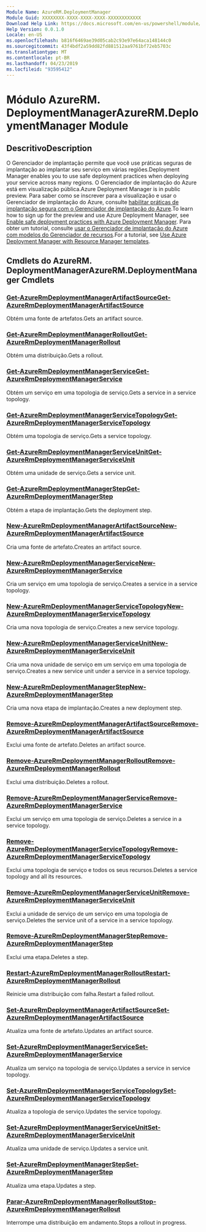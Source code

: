 ```yaml
---
Module Name: AzureRM.DeploymentManager
Module Guid: XXXXXXXX-XXXX-XXXX-XXXX-XXXXXXXXXXXX
Download Help Link: https://docs.microsoft.com/en-us/powershell/module/azurerm.deploymentmanager
Help Version: 0.0.1.0
Locale: en-US
ms.openlocfilehash: b816f6469ae39d05cab2c93e97e64aca148144c0
ms.sourcegitcommit: 43f4bdf2a59dd82fd881512aa9761bf72eb5703c
ms.translationtype: MT
ms.contentlocale: pt-BR
ms.lasthandoff: 04/23/2019
ms.locfileid: "93595412"
---
```

# <span data-ttu-id="88f7c-101">Módulo AzureRM. DeploymentManager</span><span class="sxs-lookup"><span data-stu-id="88f7c-101">AzureRM.DeploymentManager Module</span></span>
## <span data-ttu-id="88f7c-102">Descritivo</span><span class="sxs-lookup"><span data-stu-id="88f7c-102">Description</span></span>
<span data-ttu-id="88f7c-103">O Gerenciador de implantação permite que você use práticas seguras de implantação ao implantar seu serviço em várias regiões.</span><span class="sxs-lookup"><span data-stu-id="88f7c-103">Deployment Manager enables you to use safe deployment practices when deploying your service across many regions.</span></span> <span data-ttu-id="88f7c-104">O Gerenciador de implantação do Azure está em visualização pública.</span><span class="sxs-lookup"><span data-stu-id="88f7c-104">Azure Deployment Manager is in public preview.</span></span> <span data-ttu-id="88f7c-105">Para saber como se inscrever para a visualização e usar o Gerenciador de implantação do Azure, consulte [habilitar práticas de implantação segura com o Gerenciador de implantação do Azure](https://docs.microsoft.com/en-us/azure/azure-resource-manager/deployment-manager-overview).</span><span class="sxs-lookup"><span data-stu-id="88f7c-105">To learn how to sign up for the preview and use Azure Deployment Manager, see [Enable safe deployment practices with Azure Deployment Manager](https://docs.microsoft.com/en-us/azure/azure-resource-manager/deployment-manager-overview).</span></span> <span data-ttu-id="88f7c-106">Para obter um tutorial, consulte [usar o Gerenciador de implantação do Azure com modelos do Gerenciador de recursos](https://docs.microsoft.com/en-us/azure/azure-resource-manager/deployment-manager-tutorial>).</span><span class="sxs-lookup"><span data-stu-id="88f7c-106">For a tutorial, see [Use Azure Deployment Manager with Resource Manager templates](https://docs.microsoft.com/en-us/azure/azure-resource-manager/deployment-manager-tutorial>).</span></span> 

## <span data-ttu-id="88f7c-107">Cmdlets do AzureRM. DeploymentManager</span><span class="sxs-lookup"><span data-stu-id="88f7c-107">AzureRM.DeploymentManager Cmdlets</span></span>
### [<span data-ttu-id="88f7c-108">Get-AzureRmDeploymentManagerArtifactSource</span><span class="sxs-lookup"><span data-stu-id="88f7c-108">Get-AzureRmDeploymentManagerArtifactSource</span></span>](Get-AzureRmDeploymentManagerArtifactSource.md)
<span data-ttu-id="88f7c-109">Obtém uma fonte de artefatos.</span><span class="sxs-lookup"><span data-stu-id="88f7c-109">Gets an artifact source.</span></span>

### [<span data-ttu-id="88f7c-110">Get-AzureRmDeploymentManagerRollout</span><span class="sxs-lookup"><span data-stu-id="88f7c-110">Get-AzureRmDeploymentManagerRollout</span></span>](Get-AzureRmDeploymentManagerRollout.md)
<span data-ttu-id="88f7c-111">Obtém uma distribuição.</span><span class="sxs-lookup"><span data-stu-id="88f7c-111">Gets a rollout.</span></span>

### [<span data-ttu-id="88f7c-112">Get-AzureRmDeploymentManagerService</span><span class="sxs-lookup"><span data-stu-id="88f7c-112">Get-AzureRmDeploymentManagerService</span></span>](Get-AzureRmDeploymentManagerService.md)
<span data-ttu-id="88f7c-113">Obtém um serviço em uma topologia de serviço.</span><span class="sxs-lookup"><span data-stu-id="88f7c-113">Gets a service in a service topology.</span></span>

### [<span data-ttu-id="88f7c-114">Get-AzureRmDeploymentManagerServiceTopology</span><span class="sxs-lookup"><span data-stu-id="88f7c-114">Get-AzureRmDeploymentManagerServiceTopology</span></span>](Get-AzureRmDeploymentManagerServiceTopology.md)
<span data-ttu-id="88f7c-115">Obtém uma topologia de serviço.</span><span class="sxs-lookup"><span data-stu-id="88f7c-115">Gets a service topology.</span></span>

### [<span data-ttu-id="88f7c-116">Get-AzureRmDeploymentManagerServiceUnit</span><span class="sxs-lookup"><span data-stu-id="88f7c-116">Get-AzureRmDeploymentManagerServiceUnit</span></span>](Get-AzureRmDeploymentManagerServiceUnit.md)
<span data-ttu-id="88f7c-117">Obtém uma unidade de serviço.</span><span class="sxs-lookup"><span data-stu-id="88f7c-117">Gets a service unit.</span></span>

### [<span data-ttu-id="88f7c-118">Get-AzureRmDeploymentManagerStep</span><span class="sxs-lookup"><span data-stu-id="88f7c-118">Get-AzureRmDeploymentManagerStep</span></span>](Get-AzureRmDeploymentManagerStep.md)
<span data-ttu-id="88f7c-119">Obtém a etapa de implantação.</span><span class="sxs-lookup"><span data-stu-id="88f7c-119">Gets the deployment step.</span></span>

### [<span data-ttu-id="88f7c-120">New-AzureRmDeploymentManagerArtifactSource</span><span class="sxs-lookup"><span data-stu-id="88f7c-120">New-AzureRmDeploymentManagerArtifactSource</span></span>](New-AzureRmDeploymentManagerArtifactSource.md)
<span data-ttu-id="88f7c-121">Cria uma fonte de artefato.</span><span class="sxs-lookup"><span data-stu-id="88f7c-121">Creates an artifact source.</span></span>

### [<span data-ttu-id="88f7c-122">New-AzureRmDeploymentManagerService</span><span class="sxs-lookup"><span data-stu-id="88f7c-122">New-AzureRmDeploymentManagerService</span></span>](New-AzureRmDeploymentManagerService.md)
<span data-ttu-id="88f7c-123">Cria um serviço em uma topologia de serviço.</span><span class="sxs-lookup"><span data-stu-id="88f7c-123">Creates a service in a service topology.</span></span>

### [<span data-ttu-id="88f7c-124">New-AzureRmDeploymentManagerServiceTopology</span><span class="sxs-lookup"><span data-stu-id="88f7c-124">New-AzureRmDeploymentManagerServiceTopology</span></span>](New-AzureRmDeploymentManagerServiceTopology.md)
<span data-ttu-id="88f7c-125">Cria uma nova topologia de serviço.</span><span class="sxs-lookup"><span data-stu-id="88f7c-125">Creates a new service topology.</span></span>

### [<span data-ttu-id="88f7c-126">New-AzureRmDeploymentManagerServiceUnit</span><span class="sxs-lookup"><span data-stu-id="88f7c-126">New-AzureRmDeploymentManagerServiceUnit</span></span>](New-AzureRmDeploymentManagerServiceUnit.md)
<span data-ttu-id="88f7c-127">Cria uma nova unidade de serviço em um serviço em uma topologia de serviço.</span><span class="sxs-lookup"><span data-stu-id="88f7c-127">Creates a new service unit under a service in a service topology.</span></span>

### [<span data-ttu-id="88f7c-128">New-AzureRmDeploymentManagerStep</span><span class="sxs-lookup"><span data-stu-id="88f7c-128">New-AzureRmDeploymentManagerStep</span></span>](New-AzureRmDeploymentManagerStep.md)
<span data-ttu-id="88f7c-129">Cria uma nova etapa de implantação.</span><span class="sxs-lookup"><span data-stu-id="88f7c-129">Creates a new deployment step.</span></span>

### [<span data-ttu-id="88f7c-130">Remove-AzureRmDeploymentManagerArtifactSource</span><span class="sxs-lookup"><span data-stu-id="88f7c-130">Remove-AzureRmDeploymentManagerArtifactSource</span></span>](Remove-AzureRmDeploymentManagerArtifactSource.md)
<span data-ttu-id="88f7c-131">Exclui uma fonte de artefato.</span><span class="sxs-lookup"><span data-stu-id="88f7c-131">Deletes an artifact source.</span></span>

### [<span data-ttu-id="88f7c-132">Remove-AzureRmDeploymentManagerRollout</span><span class="sxs-lookup"><span data-stu-id="88f7c-132">Remove-AzureRmDeploymentManagerRollout</span></span>](Remove-AzureRmDeploymentManagerRollout.md)
<span data-ttu-id="88f7c-133">Exclui uma distribuição.</span><span class="sxs-lookup"><span data-stu-id="88f7c-133">Deletes a rollout.</span></span>

### [<span data-ttu-id="88f7c-134">Remove-AzureRmDeploymentManagerService</span><span class="sxs-lookup"><span data-stu-id="88f7c-134">Remove-AzureRmDeploymentManagerService</span></span>](Remove-AzureRmDeploymentManagerService.md)
<span data-ttu-id="88f7c-135">Exclui um serviço em uma topologia de serviço.</span><span class="sxs-lookup"><span data-stu-id="88f7c-135">Deletes a service in a service topology.</span></span>

### [<span data-ttu-id="88f7c-136">Remove-AzureRmDeploymentManagerServiceTopology</span><span class="sxs-lookup"><span data-stu-id="88f7c-136">Remove-AzureRmDeploymentManagerServiceTopology</span></span>](Remove-AzureRmDeploymentManagerServiceTopology.md)
<span data-ttu-id="88f7c-137">Exclui uma topologia de serviço e todos os seus recursos.</span><span class="sxs-lookup"><span data-stu-id="88f7c-137">Deletes a service topology and all its resources.</span></span>

### [<span data-ttu-id="88f7c-138">Remove-AzureRmDeploymentManagerServiceUnit</span><span class="sxs-lookup"><span data-stu-id="88f7c-138">Remove-AzureRmDeploymentManagerServiceUnit</span></span>](Remove-AzureRmDeploymentManagerServiceUnit.md)
<span data-ttu-id="88f7c-139">Exclui a unidade de serviço de um serviço em uma topologia de serviço.</span><span class="sxs-lookup"><span data-stu-id="88f7c-139">Deletes the service unit of a service in a service topology.</span></span>

### [<span data-ttu-id="88f7c-140">Remove-AzureRmDeploymentManagerStep</span><span class="sxs-lookup"><span data-stu-id="88f7c-140">Remove-AzureRmDeploymentManagerStep</span></span>](Remove-AzureRmDeploymentManagerStep.md)
<span data-ttu-id="88f7c-141">Exclui uma etapa.</span><span class="sxs-lookup"><span data-stu-id="88f7c-141">Deletes a step.</span></span>

### [<span data-ttu-id="88f7c-142">Restart-AzureRmDeploymentManagerRollout</span><span class="sxs-lookup"><span data-stu-id="88f7c-142">Restart-AzureRmDeploymentManagerRollout</span></span>](Restart-AzureRmDeploymentManagerRollout.md)
<span data-ttu-id="88f7c-143">Reinicie uma distribuição com falha.</span><span class="sxs-lookup"><span data-stu-id="88f7c-143">Restart a failed rollout.</span></span>

### [<span data-ttu-id="88f7c-144">Set-AzureRmDeploymentManagerArtifactSource</span><span class="sxs-lookup"><span data-stu-id="88f7c-144">Set-AzureRmDeploymentManagerArtifactSource</span></span>](Set-AzureRmDeploymentManagerArtifactSource.md)
<span data-ttu-id="88f7c-145">Atualiza uma fonte de artefato.</span><span class="sxs-lookup"><span data-stu-id="88f7c-145">Updates an artifact source.</span></span>

### [<span data-ttu-id="88f7c-146">Set-AzureRmDeploymentManagerService</span><span class="sxs-lookup"><span data-stu-id="88f7c-146">Set-AzureRmDeploymentManagerService</span></span>](Set-AzureRmDeploymentManagerService.md)
<span data-ttu-id="88f7c-147">Atualiza um serviço na topologia de serviço.</span><span class="sxs-lookup"><span data-stu-id="88f7c-147">Updates a service in service topology.</span></span>

### [<span data-ttu-id="88f7c-148">Set-AzureRmDeploymentManagerServiceTopology</span><span class="sxs-lookup"><span data-stu-id="88f7c-148">Set-AzureRmDeploymentManagerServiceTopology</span></span>](Set-AzureRmDeploymentManagerServiceTopology.md)
<span data-ttu-id="88f7c-149">Atualiza a topologia de serviço.</span><span class="sxs-lookup"><span data-stu-id="88f7c-149">Updates the service topology.</span></span>

### [<span data-ttu-id="88f7c-150">Set-AzureRmDeploymentManagerServiceUnit</span><span class="sxs-lookup"><span data-stu-id="88f7c-150">Set-AzureRmDeploymentManagerServiceUnit</span></span>](Set-AzureRmDeploymentManagerServiceUnit.md)
<span data-ttu-id="88f7c-151">Atualiza uma unidade de serviço.</span><span class="sxs-lookup"><span data-stu-id="88f7c-151">Updates a service unit.</span></span>

### [<span data-ttu-id="88f7c-152">Set-AzureRmDeploymentManagerStep</span><span class="sxs-lookup"><span data-stu-id="88f7c-152">Set-AzureRmDeploymentManagerStep</span></span>](Set-AzureRmDeploymentManagerStep.md)
<span data-ttu-id="88f7c-153">Atualiza uma etapa.</span><span class="sxs-lookup"><span data-stu-id="88f7c-153">Updates a step.</span></span>

### [<span data-ttu-id="88f7c-154">Parar-AzureRmDeploymentManagerRollout</span><span class="sxs-lookup"><span data-stu-id="88f7c-154">Stop-AzureRmDeploymentManagerRollout</span></span>](Stop-AzureRmDeploymentManagerRollout.md)
<span data-ttu-id="88f7c-155">Interrompe uma distribuição em andamento.</span><span class="sxs-lookup"><span data-stu-id="88f7c-155">Stops a rollout in progress.</span></span>

